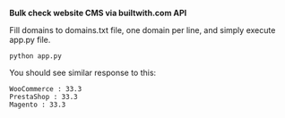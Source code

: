 **Bulk check website CMS via builtwith.com API**

Fill domains to domains.txt file, one domain per line, and simply execute app.py file.

```python app.py```

You should see similar response to this:

```
WooCommerce : 33.3
PrestaShop : 33.3
Magento : 33.3
```
